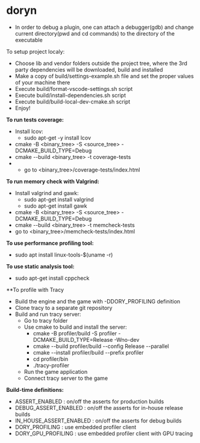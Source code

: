 # doryn

* In order to debug a plugin, one can attach a debugger(gdb) and change current directory(pwd and cd commands) to the directory of the executable

To setup project localy:
* Choose lib and vendor folders outside the project tree, where the 3rd party dependencies will be downloaded, build and installed
* Make a copy of build/settings-example.sh file and set the proper values of your machine there
* Execute build/format-vscode-settings.sh script
* Execute build/install-dependencies.sh script
* Execute build/build-local-dev-cmake.sh script
* Enjoy!

**To run tests coverage:**
* Install lcov:
  * sudo apt-get -y install lcov
* cmake -B <binary_tree> -S <source_tree> -DCMAKE_BUILD_TYPE=Debug
* cmake --build <binary_tree> -t coverage-tests
* * go to <binary_tree>/coverage-tests/index.html 

**To run memory check with Valgrind:**
* Install valgrind and gawk:
    * sudo apt-get install valgrind
    * sudo apt-get install gawk
* cmake -B <binary_tree> -S <source_tree> -DCMAKE_BUILD_TYPE=Debug
* cmake --build <binary_tree> -t memcheck-tests
* go to <binary_tree>/memcheck-tests/index.html

**To use performance profiling tool:**
* sudo apt install linux-tools-$(uname -r)

**To use static analysis tool:**
* sudo apt-get install cppcheck

**To profile with Tracy
* Build the engine and the game with -DDORY_PROFILING definition
* Clone tracy to a separate git repository
* Build and run tracy server:
  * Go to tracy folder
  * Use cmake to build and install the server:
    * cmake -B profiler/build -S profiler -DCMAKE_BUILD_TYPE=Release -Wno-dev
    * cmake --build profiler/build --config Release --parallel
    * cmake --install profiler/build --prefix profiler
    * cd profiler/bin
    * ./tracy-profiler
  * Run the game application
  * Connect tracy server to the game

**Build-time definitions:**
* ASSERT_ENABLED : on/off the asserts for production builds 
* DEBUG_ASSERT_ENABLED : on/off the asserts for in-house release builds
* IN_HOUSE_ASSERT_ENABLED : on/off the asserts for debug builds
* DORY_PROFILING : use embedded profiler client
* DORY_GPU_PROFILING : use embedded profiler client with GPU tracing
